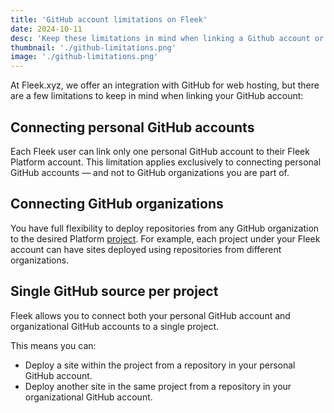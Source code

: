 ```yaml
---
title: 'GitHub account limitations on Fleek'
date: 2024-10-11
desc: 'Keep these limitations in mind when linking a Github account or organization'
thumbnail: './github-limitations.png'
image: './github-limitations.png'
---
```


At Fleek.xyz, we offer an integration with GitHub for web hosting, but there are a few limitations to keep in mind when linking your GitHub account:

## Connecting personal GitHub accounts

Each Fleek user can link only one personal GitHub account to their Fleek Platform account. This limitation applies exclusively to connecting personal GitHub accounts — and not to GitHub organizations you are part of.

## Connecting GitHub organizations

You have full flexibility to deploy repositories from any GitHub organization to the desired Platform [project](/docs/platform/projects/). For example, each project under your Fleek account can have sites deployed using repositories from different organizations.

## Single GitHub source per project

Fleek allows you to connect both your personal GitHub account and organizational GitHub accounts to a single project.

This means you can:

  - Deploy a site within the project from a repository in your personal GitHub account.
  - Deploy another site in the same project from a repository in your organizational GitHub account.
